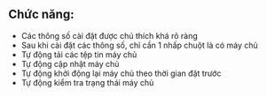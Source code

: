 ## Chức năng:
- Các thông số cài đặt được chú thích khá rõ ràng
- Sau khi cài đặt các thông số, chỉ cần 1 nhấp chuột là có máy chủ
- Tự động tải các tệp tin máy chủ
- Tự động cập nhật máy chủ
- Tự động khởi động lại máy chủ theo thời gian đặt trước
- Tự động kiểm tra trạng thái máy chủ
